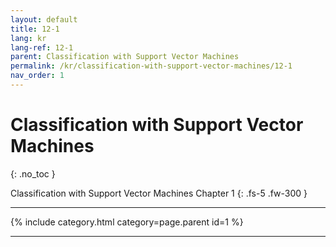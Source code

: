 ```yaml
---
layout: default
title: 12-1
lang: kr
lang-ref: 12-1
parent: Classification with Support Vector Machines
permalink: /kr/classification-with-support-vector-machines/12-1
nav_order: 1
---
```


# Classification with Support Vector Machines
{: .no_toc }


Classification with Support Vector Machines Chapter 1
{: .fs-5 .fw-300 }

---

{% include category.html category=page.parent id=1 %}

---

